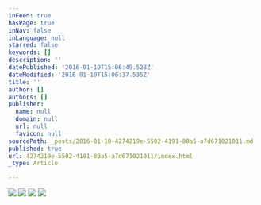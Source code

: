 ```yaml
---
inFeed: true
hasPage: true
inNav: false
inLanguage: null
starred: false
keywords: []
description: ''
datePublished: '2016-01-10T15:06:49.528Z'
dateModified: '2016-01-10T15:06:37.535Z'
title: ''
author: []
authors: []
publisher:
  name: null
  domain: null
  url: null
  favicon: null
sourcePath: _posts/2016-01-10-4274219e-5502-4191-80a5-a7d671021011.md
published: true
url: 4274219e-5502-4191-80a5-a7d671021011/index.html
_type: Article

---
```

![](https://the-grid-user-content.s3-us-west-2.amazonaws.com/345d778a-8549-40ff-953e-30cb6095ed5b.png)
![](https://the-grid-user-content.s3-us-west-2.amazonaws.com/a04c4533-2eb7-4c71-a228-ca90869be21c.png)
![](https://the-grid-user-content.s3-us-west-2.amazonaws.com/17f3298f-fd0a-499b-b668-cd1ac36cfddb.png)
![](https://the-grid-user-content.s3-us-west-2.amazonaws.com/f8691937-b70f-4578-a92f-9aa00668fa70.png)